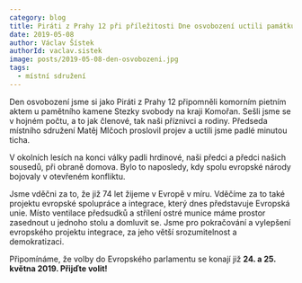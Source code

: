 ```yaml
---
category: blog
title: Piráti z Prahy 12 při příležitosti Dne osvobození uctili památku padlých v Komořanech
date: 2019-05-08
author: Václav Šístek
authorId: vaclav.sistek
image: posts/2019-05-08-den-osvobozeni.jpg
tags:
  - místní sdružení
---
```


Den osvobození jsme si jako Piráti z Prahy 12 připomněli komorním pietním aktem u pamětního kamene Stezky svobody na kraji Komořan. Sešli jsme se v hojném počtu, a to jak členové, tak naši příznivci a rodiny. Předseda místního sdružení Matěj Mlčoch proslovil projev a uctili jsme padlé minutou ticha.

 V okolních lesích na konci války padli hrdinové, naši předci a předci našich sousedů, při obraně domova. Bylo to naposledy, kdy spolu evropské národy bojovaly v otevřeném konfliktu.

Jsme vděčni za to, že již 74 let žijeme v Evropě v míru. Vděčíme za to také projektu evropské spolupráce a integrace, který dnes představuje Evropská unie. Místo ventilace předsudků a střílení ostré munice máme prostor zasednout u jednoho stolu a domluvit se. Jsme pro pokračování a vylepšení evropského projektu integrace, za jeho větší srozumitelnost a demokratizaci.

Připomínáme, že volby do Evropského parlamentu se konají již **24. a 25. května 2019. Přijďte volit!**
